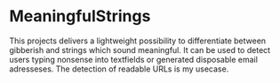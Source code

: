 # MeaningfulStrings

This projects delivers a lightweight possibility to differentiate between gibberish and strings which sound meaningful.
It can be used to detect users typing nonsense into textfields or generated disposable email adresseses. The detection of readable URLs is my usecase.

